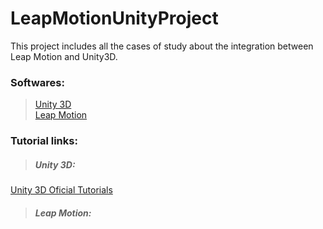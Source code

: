 # LeapMotionUnityProject

This project includes all the cases of study about the integration between Leap Motion and Unity3D.

### Softwares:
> [Unity 3D](https://unity3d.com/pt)  
[Leap Motion](https://www.leapmotion.com/)  

### Tutorial links:
> ##### Unity 3D:
[Unity 3D Oficial Tutorials](https://unity3d.com/pt/learn/tutorials/modules/beginner/scripting)  
> ##### Leap Motion:
